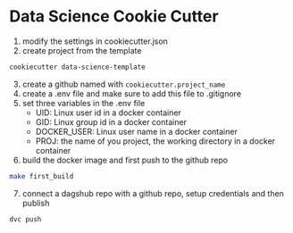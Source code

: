 # Data Science Cookie Cutter
1. modify the settings in cookiecutter.json
2. create project from the template
```sh
cookiecutter data-science-template
```
3. create a github named with `cookiecutter.project_name`
4. create a .env file and make sure to add this file to .gitignore
5. set three variables in the .env file
    - UID: Linux user id in a docker container
    - GID: Linux group id in a docker container
    - DOCKER_USER: Linux user name in a docker container
    - PROJ: the name of you project, the working directory in a docker container
6. build the docker image and first push to the github repo
```sh
make first_build
```
7. connect a dagshub repo with a github repo, setup credentials and then publish
```
dvc push
```
